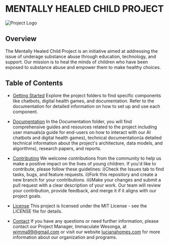 # MENTALLY HEALED CHILD PROJECT
![Project Logo](https://lucianahomes.com/)

## Overview
The Mentally Healed Child Project is an initiative aimed at addressing the issue of underage substance abuse through education, technology, and support. Our mission is to heal the minds of children who have been exposed to substance abuse and empower them to make healthy choices.

## Table of Contents
- [Getting Started](#getting-started)
  Explore the project folders to find specific components like chatbots, digital health games, and documentation. Refer to the documentation for detailed information on how to set up and 
  use each component.
  
- [Documentation](#documentation)
  In the Documentation folder, you will find comprehensive guides and resources related to the project including user manuals(a guide for end-users on how to interact with our AI chatbots and digital health games), technical documentation(a detailed technical information about the project's architecture, data models, and algorithms), research papers, and reports.
  
- [Contributing](#contributing)
  We welcome contributions from the community to help us make a positive impact on the lives of young children. If you'd like to contribute, please follow these guidelines:
  i)Check the Issues tab to find tasks, bugs, and feature requests.
  ii)Fork this repository and create a new branch for your contributions.
  iii)Make your changes and submit a pull request with a clear description of your work.
Our team will review your contribution, provide feedback, and merge it if it aligns with our project goals.

- [License](#license)
  This project is licensed under the MIT License - see the LICENSE file for details.

- [Contact](#contact)
  If you have any questions or need further information, please contact our Project Manager, Immaculate Wesonga, at wimma99@gmail.com or visit our website [lucianahomes.com](https://lucianahomes.com/about) for more information about our organization and programs.


  
